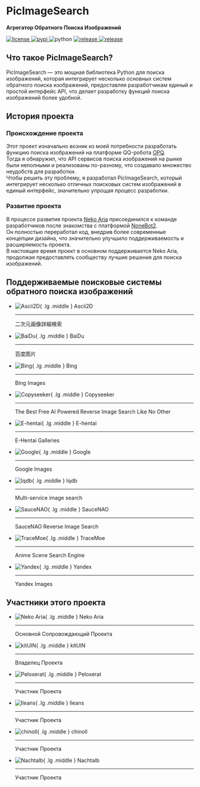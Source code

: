 # PicImageSearch

**Агрегатор Обратного Поиска Изображений**

<a href="https://raw.githubusercontent.com/kitUIN/PicImageSearch/master/LICENSE">
<img
    src="https://img.shields.io/github/license/kitUIN/PicImageSearch"
    alt="license"
/>
</a>
<a href="https://pypi.python.org/pypi/PicImageSearch">
<img src="https://img.shields.io/pypi/v/PicImageSearch" alt="pypi"/>
</a>
<img src="https://img.shields.io/badge/python-3.9+-blue" alt="python"/>
<a href="https://github.com/kitUIN/PicImageSearch/releases">
<img
    src="https://img.shields.io/github/v/release/kitUIN/PicImageSearch"
    alt="release"
/>
</a>
<a href="https://github.com/kitUIN/PicImageSearch/issues">
<img
    src="https://img.shields.io/github/issues/kitUIN/PicImageSearch"
    alt="release"
/>
</a>

## Что такое PicImageSearch?

PicImageSearch — это мощная библиотека Python для поиска изображений, которая интегрирует несколько основных систем обратного поиска изображений, предоставляя разработчикам единый и простой интерфейс API, что делает разработку функций поиска изображений более удобной.

## История проекта

### Происхождение проекта

Этот проект изначально возник из моей потребности разработать функцию поиска изображений на платформе QQ-робота [OPQ](https://github.com/opq-osc/OPQ).  
Тогда я обнаружил, что API сервисов поиска изображений на рынке были неполными и реализованы по-разному, что создавало множество неудобств для разработки.  
Чтобы решить эту проблему, я разработал PicImageSearch, который интегрирует несколько отличных поисковых систем изображений в единый интерфейс, значительно упрощая процесс разработки.

### Развитие проекта

В процессе развития проекта [Neko Aria](https://github.com/NekoAria) присоединился к команде разработчиков после знакомства с платформой [NoneBot2](https://github.com/nonebot/nonebot2).  
Он полностью переработал код, внедрив более современные концепции дизайна, что значительно улучшило поддерживаемость и расширяемость проекта.  
В настоящее время проект в основном поддерживается Neko Aria, продолжая предоставлять сообществу лучшие решения для поиска изображений.

## Поддерживаемые поисковые системы обратного поиска изображений

<div class="grid cards" markdown>

- ![Ascii2D](images/ascii2d.png){ .lg .middle } Ascii2D

    ---

    二次元画像詳細検索

- ![BaiDu](images/baidu.png){ .lg .middle } BaiDu

    ---

    百度图片

- ![Bing](images/bing.png){ .lg .middle } Bing

    ---

    Bing Images

- ![Copyseeker](images/copyseeker.png){ .lg .middle } Copyseeker

    ---

    The Best Free AI Powered Reverse Image Search Like No Other

- ![E-hentai](images/e-hentai.png){ .lg .middle } E-hentai

    ---

    E-Hentai Galleries

- ![Google](images/google.png){ .lg .middle } Google

    ---

    Google Images

- ![Iqdb](images/iqdb.png){ .lg .middle } Iqdb

    ---

    Multi-service image search

- ![SauceNAO](images/saucenao.png){ .lg .middle } SauceNAO

    ---

    SauceNAO Reverse Image Search

- ![TraceMoe](images/tracemoe.png){ .lg .middle } TraceMoe

    ---

    Anime Scene Search Engine

- ![Yandex](images/yandex.png){ .lg .middle } Yandex

    ---

    Yandex Images

</div>

## Участники этого проекта

<div class="grid cards" markdown>

- ![Neko Aria](https://github.com/NekoAria.png){ .lg .middle } Neko Aria

    ---

    Основной Сопровождающий Проекта

- ![kitUIN](https://github.com/kitUIN.png){ .lg .middle } kitUIN

    ---

    Владелец Проекта

- ![Peloxerat](https://github.com/Peloxerat.png){ .lg .middle } Peloxerat

    ---

    Участник Проекта

- ![lleans](https://github.com/lleans.png){ .lg .middle } lleans

    ---

    Участник Проекта

- ![chinoll](https://github.com/chinoll.png){ .lg .middle } chinoll

    ---

    Участник Проекта

- ![Nachtalb](https://github.com/Nachtalb.png){ .lg .middle } Nachtalb

    ---

    Участник Проекта

</div>
